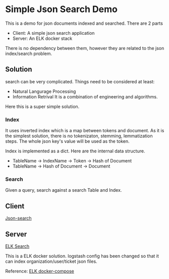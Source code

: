 # Simple Json Search Demo

This is a demo for json documents indexed and searched.
There are 2 parts
- Client: A simple json search application
- Server: An ELK docker stack

There is no dependency between them, however they are related to the json index/search problem.

## Solution
search can be very complicated. Things need to be considered at least:
- Natural Langurage Processing
- Information Retrival
It is a combination of engineering and algorithms.

Here this is a super simple solution.
### Index
It uses inverted index which is a map between tokens and document. As it is the simplest solution, there is no tokenizaton, stemming, lemmatization steps. The whole json key's value will be used as the token.

Index is implemented as a dict.
Here are the internal data structure.
- TableName -> IndexName -> Token -> Hash of Document
- TableName -> Hash of Document -> Document

### Search
Given a query, search against a search Table and Index.

## Client
[Json-search](client/README.md)

## Server
[ELK Search](server/README.md)

This is a ELK docker solution. 
logstash config has been changed so that it can index organization/user/ticket json files.

Reference: [ELK docker-compose](https://github.com/deviantony/docker-elk)
